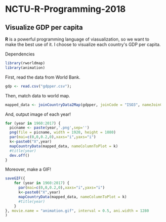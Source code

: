 # NCTU-R-Programming-2018
## Visualize GDP per capita

**R** is a powerful programming language of viasualization, so we want to make the best use of it.
I choose to visualize each country's GDP per capita.

Dependencies
```r
library(rworldmap)
library(animation)
```

First, read the data from World Bank.
```r
gdp <- read.csv("gdpper.csv");
```
Then, match data to world map.
```r
mapped_data <- joinCountryData2Map(gdpper, joinCode = "ISO3", nameJoinColumn = "Country.Code")
```
And, output image of each year!
```r
for (year in 1960:2017) {
  picname <- paste(year,'.png',sep='')
  png(file = picname, width = 1920, height = 1080)
  par(mai=c(0,0,0.2,0),xaxs="i",yaxs="i")
  k<-paste0("X",year)
  mapCountryData(mapped_data, nameColumnToPlot = k)
  #title(year)
  dev.off()
}
```

Moreover, make a GIF!
```r
saveGIF({
	for (year in 1960:2017) {  
	  par(mai=c(0,0,0.2,0),xaxs="i",yaxs="i")
	  k<-paste0("X",year)
	  mapCountryData(mapped_data, nameColumnToPlot = k)
	  #title(year)
	}
}, movie.name = "animation.gif", interval = 0.5, ani.width = 1280
)
```


      

